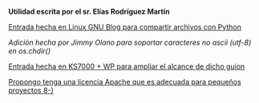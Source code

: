 **Utilidad escrita por el sr. Elías Rodríguez Martín**

[Entrada hecha en Linux GNU Blog para compartir archivos con Python](https://linuxgnublog.org/es/compartir-archivos-facil-y-rapidamente-gracias-a-python/)

_Adición hecha por Jimmy Olano para soportar caracteres no ascii (utf-8) en os.chdir()_

[Entrada hecha en KS7000 + WP para ampliar el alcance de dicho guion](http://www.ks7000.net.ve/2017/04/15/python-http-server/)

[Propongo tenga una licencia Apache que es adecuada para pequeños proyectos 8-)](https://www.gnu.org/licenses/license-recommendations.html)

